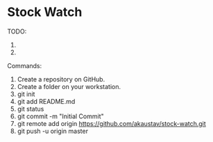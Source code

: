 # Stock Watch

TODO:

1. 
1. 

Commands:

1. Create a repository on GitHub.
1. Create a folder on your workstation.
1. git init
1. git add README.md
1. git status
1. git commit -m "Initial Commit"
1. git remote add origin https://github.com/akaustav/stock-watch.git
1. git push -u origin master
